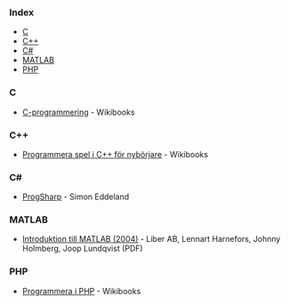 ### Index

* [C](#c)
* [C++](#cpp)
* [C#](#csharp)
* [MATLAB](#matlab)
* [PHP](#php)


### C

* [C-programmering](https://sv.wikibooks.org/wiki/C-programmering) - Wikibooks


### <a id="cpp"></a>C++

* [Programmera spel i C++ för nybörjare](https://sv.wikibooks.org/wiki/Programmera_spel_i_C%2B%2B_f%C3%B6r_nyb%C3%B6rjare) - Wikibooks


### <a id="csharp"></a>C#

* [ProgSharp](https://www.progsharp.se) - Simon Eddeland


### MATLAB

* [Introduktion till MATLAB (2004)](https://www.cvl.isy.liu.se/education/undergraduate/TSKS08/matlab-1/Matlabintro_sve.pdf) - Liber AB, Lennart Harnefors, Johnny Holmberg, Joop Lundqvist (PDF)


### PHP

* [Programmera i PHP](https://sv.wikibooks.org/wiki/Programmera_i_PHP) - Wikibooks
